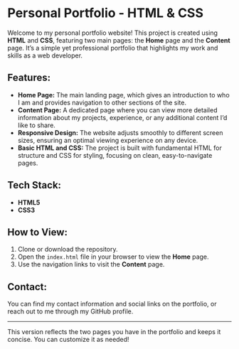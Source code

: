 

# Personal Portfolio - HTML & CSS

Welcome to my personal portfolio website! This project is created using **HTML** and **CSS**, featuring two main pages: the **Home** page and the **Content** page. It’s a simple yet professional portfolio that highlights my work and skills as a web developer.

## Features:
- **Home Page:** The main landing page, which gives an introduction to who I am and provides navigation to other sections of the site.
- **Content Page:** A dedicated page where you can view more detailed information about my projects, experience, or any additional content I’d like to share.
- **Responsive Design:** The website adjusts smoothly to different screen sizes, ensuring an optimal viewing experience on any device.
- **Basic HTML and CSS:** The project is built with fundamental HTML for structure and CSS for styling, focusing on clean, easy-to-navigate pages.

## Tech Stack:
- **HTML5**
- **CSS3**

## How to View:
1. Clone or download the repository.
2. Open the `index.html` file in your browser to view the **Home** page.
3. Use the navigation links to visit the **Content** page.

## Contact:
You can find my contact information and social links on the portfolio, or reach out to me through my GitHub profile.

---

This version reflects the two pages you have in the portfolio and keeps it concise. You can customize it as needed!



